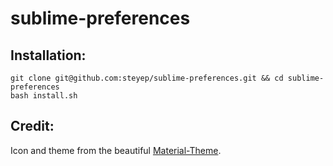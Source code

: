 # sublime-preferences

## Installation:

```
git clone git@github.com:steyep/sublime-preferences.git && cd sublime-preferences
bash install.sh
```

## Credit:
Icon and theme from the beautiful [Material-Theme](https://github.com/equinusocio/material-theme).